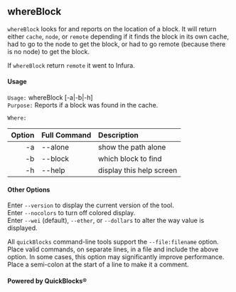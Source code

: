 ## whereBlock

`whereBlock` looks for and reports on the location of a block. It will return either `cache`, `node`, or `remote` depending if it finds the block in its own cache, had to go to the node to get the block, or had to go remote (because there is no node) to get the block.

If `whereBlock` return `remote` it went to Infura.
#### Usage

`Usage:`    whereBlock [-a|-b|-h]  
`Purpose:`  Reports if a block was found in the cache.
             
`Where:`  

| Option | Full Command | Description |
| -------: | :------- | :------- |
| -a | --alone | show the path alone |
| -b | --block | which block to find |
| -h | --help | display this help screen |

#### Other Options

Enter `--version` to display the current version of the tool.  
Enter `--nocolors` to turn off colored display.  
Enter `--wei` (default), `--ether`, or `--dollars` to alter the way value is displayed.  

All `quickBlocks` command-line tools support the `--file:filename` option. Place valid commands, on separate lines, in a file and include the above option. In some cases, this option may significantly improve performance. Place a semi-colon at the start of a line to make it a comment.

#### Powered by QuickBlocks&reg;

